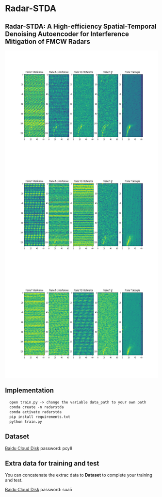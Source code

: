 # Radar-STDA

## Radar-STDA: A High-efficiency Spatial-Temporal Denoising Autoencoder for Interference Mitigation of FMCW Radars

<img src="https://github.com/GuanRunwei/rd_map_temporal_spatial_denoising_autoencoder/blob/main/images/test2022726194946.png" width = "700" height = "360" alt="Interference mitigation example 1" align=center />

<img src="https://github.com/GuanRunwei/rd_map_temporal_spatial_denoising_autoencoder/blob/main/images/test202272619499.png" width = "700" height = "360" alt="Interference mitigation example 2" align=center />

<img src="https://github.com/GuanRunwei/rd_map_temporal_spatial_denoising_autoencoder/blob/main/images/test2022726195013.png" width = "700" height = "360" alt="Interference mitigation example 2" align=center />

## Implementation

      open train.py -> change the variable data_path to your own path
      conda create -n radarstda
      conda activate radarstda
      pip install requirements.txt
      python train.py
   
## Dataset

[Baidu Cloud Disk](https://pan.baidu.com/s/1rNwtoNxy4iw71WAQqI2FFQ) 
password: pcy8

## Extra data for training and test

You can concatenate the extrac data to **Dataset** to complete your training and test.

[Baidu Cloud Disk](https://pan.baidu.com/s/1u0JDHkYb3dhBwUEWiqbWIA)
password: sua5
